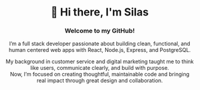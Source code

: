 <div align="center">

# 👋 Hi there, I'm Silas  

### Welcome to my GitHub!  
I’m a full stack developer passionate about building clean, functional, and human centered web apps with React, Node.js, Express, and PostgreSQL.  

My background in customer service and digital marketing taught me to think like users, communicate clearly, and build with purpose.  
Now, I’m focused on creating thoughtful, maintainable code and bringing real impact through great design and collaboration.  

</div>
